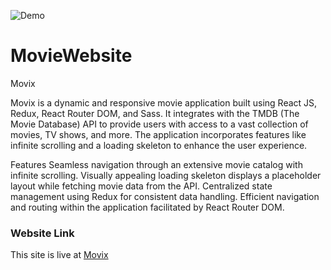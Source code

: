 
![Demo](./images/ezgif.com-video-to-gif(1).gif)
# MovieWebsite
Movix

Movix is a dynamic and responsive movie application built using React JS, Redux, React Router DOM, and Sass. It integrates with the TMDB (The Movie Database) API to provide users with access to a vast collection of movies, TV shows, and more. The application incorporates features like infinite scrolling and a loading skeleton to enhance the user experience.

Features
Seamless navigation through an extensive movie catalog with infinite scrolling.
Visually appealing loading skeleton displays a placeholder layout while fetching movie data from the API.
Centralized state management using Redux for consistent data handling.
Efficient navigation and routing within the application facilitated by React Router DOM.
### Website Link
This site is live at [Movix](https://movie-website-chi.vercel.app/)

